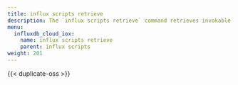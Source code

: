 ```yaml
---
title: influx scripts retrieve
description: The `influx scripts retrieve` command retrieves invokable script information from InfluxDB.
menu:
  influxdb_cloud_iox:
    name: influx scripts retrieve
    parent: influx scripts
weight: 201
---
```


{{< duplicate-oss >}}
